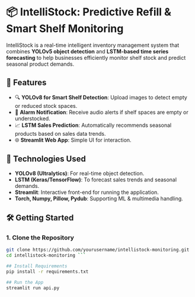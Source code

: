 # 📦 IntelliStock: Predictive Refill & Smart Shelf Monitoring

IntelliStock is a real-time intelligent inventory management system that combines **YOLOv5 object detection** and **LSTM-based time series forecasting** to help businesses efficiently monitor shelf stock and predict seasonal product demands.

## 🚀 Features
- 🔍 **YOLOv8 for Smart Shelf Detection**: Upload images to detect empty or reduced stock spaces.
- 🔔 **Alarm Notification**: Receive audio alerts if shelf spaces are empty or understocked.
- 📈 **LSTM Sales Prediction**: Automatically recommends seasonal products based on sales data trends.
- 🌐 **Streamlit Web App**: Simple UI for interaction.

## 🧪 Technologies Used
- **YOLOv8 (Ultralytics)**: For real-time object detection.
- **LSTM (Keras/TensorFlow)**: To forecast sales trends and seasonal demands.
- **Streamlit**: Interactive front-end for running the application.
- **Torch, Numpy, Pillow, Pydub**: Supporting ML & multimedia handling.

## 🛠️ Getting Started

### 1. Clone the Repository
```bash
git clone https://github.com/yourusername/intellistock-monitoring.git
cd intellistock-monitoring ```

## Install Requirements
pip install -r requirements.txt

## Run the App
streamlit run api.py
